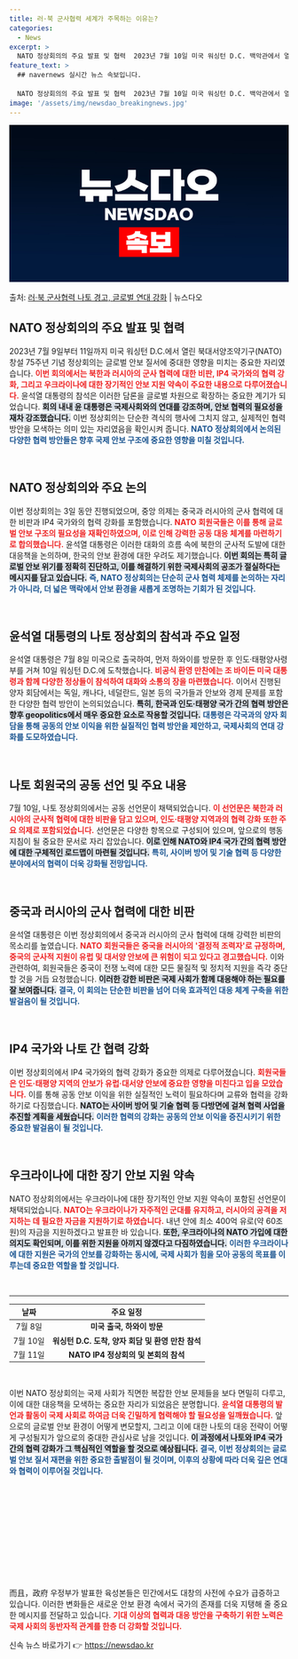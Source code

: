 ```yaml
---
title: 러·북 군사협력 세계가 주목하는 이유는?
categories:
  - News
excerpt: >
  NATO 정상회의의 주요 발표 및 협력  2023년 7월 10일 미국 워싱턴 D.C. 백악관에서 열린 북대서…
feature_text: >
  ## navernews 실시간 뉴스 속보입니다.

  NATO 정상회의의 주요 발표 및 협력  2023년 7월 10일 미국 워싱턴 D.C. 백악관에서 열린 북대서…
image: '/assets/img/newsdao_breakingnews.jpg'
---
```


![뉴스다오 속보](/assets/img/newsdao_breakingnews.jpg)

<p>출처: <a href="https://newsdao.kr/4812" rel="dofollow">러·북 군사협력 나토 경고, 글로벌 연대 강화</a> | 뉴스다오</p>

<h2 data-ke-size="size26">NATO 정상회의의 주요 발표 및 협력</h2>

<p data-ke-size="size16">2023년 7월 9일부터 11일까지 미국 워싱턴 D.C.에서 열린 북대서양조약기구(NATO) 창설 75주년 기념 정상회의는 글로벌 안보 질서에 중대한 영향을 미치는 중요한 자리였습니다. <b><span style="color: #ee2323;">이번 회의에서는 북한과 러시아의 군사 협력에 대한 비판, IP4 국가와의 협력 강화, 그리고 우크라이나에 대한 장기적인 안보 지원 약속이 주요한 내용으로 다루어졌습니다.</span></b> 윤석열 대통령의 참석은 이러한 담론을 글로벌 차원으로 확장하는 중요한 계기가 되었습니다. <b><span style="background-color: #21538527;">회의 내내 윤 대통령은 국제사회와의 연대를 강조하며, 안보 협력의 필요성을 재차 강조했습니다.</span></b> 이번 정상회의는 단순한 격식의 행사에 그치지 않고, 실제적인 협력 방안을 모색하는 의미 있는 자리였음을 확인시켜 줍니다. <b><span style="color: #1a5490;">NATO 정상회의에서 논의된 다양한 협력 방안들은 향후 국제 안보 구조에 중요한 영향을 미칠 것입니다.</span></b></p>

<p data-ke-size="size16">&nbsp;</p>

<h2 data-ke-size="size26">NATO 정상회의와 주요 논의</h2>

<p data-ke-size="size16">이번 정상회의는 3일 동안 진행되었으며, 중앙 의제는 중국과 러시아의 군사 협력에 대한 비판과 IP4 국가와의 협력 강화를 포함했습니다. <b><span style="color: #ee2323;">NATO 회원국들은 이를 통해 글로벌 안보 구조의 필요성을 재확인하였으며, 이로 인해 강력한 공동 대응 체계를 마련하기로 합의했습니다.</span></b> 윤석열 대통령은 이러한 대화의 흐름 속에 북한의 군사적 도발에 대한 대응책을 논의하며, 한국의 안보 환경에 대한 우려도 제기했습니다. <b><span style="background-color: #21538527;">이번 회의는 특히 글로벌 안보 위기를 정확히 진단하고, 이를 해결하기 위한 국제사회의 공조가 절실하다는 메시지를 담고 있습니다.</span></b> <b><span style="color: #1a5490;">즉, NATO 정상회의는 단순히 군사 협력 체제를 논의하는 자리가 아니라, 더 넓은 맥락에서 안보 환경을 새롭게 조명하는 기회가 된 것입니다.</span></b></p>

<p data-ke-size="size16">&nbsp;</p>

<h2 data-ke-size="size26">윤석열 대통령의 나토 정상회의 참석과 주요 일정</h2>

<p data-ke-size="size16">윤석열 대통령은 7월 8일 미국으로 출국하여, 먼저 하와이를 방문한 후 인도·태평양사령부를 거쳐 10일 워싱턴 D.C.에 도착했습니다. <b><span style="color: #ee2323;">비공식 환영 만찬에는 조 바이든 미국 대통령과 함께 다양한 정상들이 참석하여 대화와 소통의 장을 마련했습니다.</span></b> 이어서 진행된 양자 회담에서는 독일, 캐나다, 네덜란드, 일본 등의 국가들과 안보와 경제 문제를 포함한 다양한 협력 방안이 논의되었습니다. <b><span style="background-color: #21538527;">특히, 한국과 인도·태평양 국가 간의 협력 방안은 향후 geopolitics에서 매우 중요한 요소로 작용할 것입니다.</span></b> <b><span style="color: #1a5490;">대통령은 각국과의 양자 회담을 통해 공동의 안보 이익을 위한 실질적인 협력 방안을 제안하고, 국제사회의 연대 강화를 도모하였습니다.</span></b></p>

<p data-ke-size="size16">&nbsp;</p>

<h2 data-ke-size="size26">나토 회원국의 공동 선언 및 주요 내용</h2>

<p data-ke-size="size16">7월 10일, 나토 정상회의에서는 공동 선언문이 채택되었습니다. <b><span style="color: #ee2323;">이 선언문은 북한과 러시아의 군사적 협력에 대한 비판을 담고 있으며, 인도·태평양 지역과의 협력 강화 또한 주요 의제로 포함되었습니다.</span></b> 선언문은 다양한 항목으로 구성되어 있으며, 앞으로의 행동 지침이 될 중요한 문서로 자리 잡았습니다. <b><span style="background-color: #21538527;">이로 인해 NATO와 IP4 국가 간의 협력 방안에 대한 구체적인 로드맵이 마련될 것입니다.</span></b> <b><span style="color: #1a5490;">특히, 사이버 방어 및 기술 협력 등 다양한 분야에서의 협력이 더욱 강화될 전망입니다.</span></b></p>

<p data-ke-size="size16">&nbsp;</p>

<h2 data-ke-size="size26">중국과 러시아의 군사 협력에 대한 비판</h2>

<p data-ke-size="size16">윤석열 대통령은 이번 정상회의에서 중국과 러시아의 군사 협력에 대해 강력한 비판의 목소리를 높였습니다. <b><span style="color: #ee2323;">NATO 회원국들은 중국을 러시아의 '결정적 조력자'로 규정하며, 중국의 군사적 지원이 유럽 및 대서양 안보에 큰 위험이 되고 있다고 경고했습니다.</span></b> 이와 관련하여, 회원국들은 중국이 전쟁 노력에 대한 모든 물질적 및 정치적 지원을 즉각 중단할 것을 거듭 요청했습니다. <b><span style="background-color: #21538527;">이러한 강한 비판은 국제 사회가 함께 대응해야 하는 필요를 잘 보여줍니다.</span></b> <b><span style="color: #1a5490;">결국, 이 회의는 단순한 비판을 넘어 더욱 효과적인 대응 체계 구축을 위한 발걸음이 될 것입니다.</span></b></p>

<p data-ke-size="size16">&nbsp;</p>

<h2 data-ke-size="size26">IP4 국가와 나토 간 협력 강화</h2>

<p data-ke-size="size16">이번 정상회의에서 IP4 국가와의 협력 강화가 중요한 의제로 다루어졌습니다. <b><span style="color: #ee2323;">회원국들은 인도·태평양 지역의 안보가 유럽·대서양 안보에 중요한 영향을 미친다고 입을 모았습니다.</span></b> 이를 통해 공동 안보 이익을 위한 실질적인 노력이 필요하다며 교류와 협력을 강화하기로 다짐했습니다. <b><span style="background-color: #21538527;">NATO는 사이버 방어 및 기술 협력 등 다방면에 걸쳐 협력 사업을 추진할 계획을 세웠습니다.</span></b> <b><span style="color: #1a5490;">이러한 협력의 강화는 공동의 안보 이익을 증진시키기 위한 중요한 발걸음이 될 것입니다.</span></b></p>

<p data-ke-size="size16">&nbsp;</p>

<h2 data-ke-size="size26">우크라이나에 대한 장기 안보 지원 약속</h2>

<p data-ke-size="size16">NATO 정상회의에서는 우크라이나에 대한 장기적인 안보 지원 약속이 포함된 선언문이 채택되었습니다. <b><span style="color: #ee2323;">NATO는 우크라이나가 자주적인 군대를 유지하고, 러시아의 공격을 저지하는 데 필요한 자금을 지원하기로 하였습니다.</span></b> 내년 안에 최소 400억 유로(약 60조 원)의 자금을 지원하겠다고 발표한 바 있습니다. <b><span style="background-color: #21538527;">또한, 우크라이나의 NATO 가입에 대한 의지도 확인되며, 이를 위한 지원을 아끼지 않겠다고 다짐하였습니다.</span></b> <b><span style="color: #1a5490;">이러한 우크라이나에 대한 지원은 국가의 안보를 강화하는 동시에, 국제 사회가 힘을 모아 공동의 목표를 이루는데 중요한 역할을 할 것입니다.</span></b></p>

<p data-ke-size="size16">&nbsp;</p>

<hr>

<table style="width: 100%; border-collapse: collapse;">
    <thead>
        <tr>
            <th style="text-align: center; height: 17px;"><b>날짜</b></th>
            <th style="text-align: center; height: 17px;"><b>주요 일정</b></th>
        </tr>
    </thead>
    <tbody>
        <tr>
            <td style="text-align: center; height: 17px;">7월 8일</td>
            <td style="text-align: center; height: 17px;"><b>미국 출국, 하와이 방문</b></td>
        </tr>
        <tr>
            <td style="text-align: center; height: 17px;">7월 10일</td>
            <td style="text-align: center; height: 17px;"><b>워싱턴 D.C. 도착, 양자 회담 및 환영 만찬 참석</b></td>
        </tr>
        <tr>
            <td style="text-align: center; height: 17px;">7월 11일</td>
            <td style="text-align: center; height: 17px;"><b>NATO IP4 정상회의 및 본회의 참석</b></td>
        </tr>
    </tbody>
</table>

<p data-ke-size="size16">&nbsp;</p> 

<p data-ke-size="size16">이번 NATO 정상회의는 국제 사회가 직면한 복잡한 안보 문제들을 보다 면밀히 다루고, 이에 대한 대응책을 모색하는 중요한 자리가 되었음은 분명합니다. <b><span style="color: #ee2323;">윤석열 대통령의 발언과 활동이 국제 사회로 하여금 더욱 긴밀하게 협력해야 할 필요성을 일깨웠습니다.</span></b> 앞으로의 글로벌 안보 환경이 어떻게 변모할지, 그리고 이에 대한 나토의 대응 전략이 어떻게 구성될지가 앞으로의 중대한 관심사로 남을 것입니다. <b><span style="background-color: #21538527;">이 과정에서 나토와 IP4 국가 간의 협력 강화가 그 핵심적인 역할을 할 것으로 예상됩니다.</span></b> <b><span style="color: #1a5490;">결국, 이번 정상회의는 글로벌 안보 질서 재편을 위한 중요한 출발점이 될 것이며, 이후의 상황에 따라 더욱 깊은 연대와 협력이 이루어질 것입니다.</span></b></p>

<p data-ke-size="size16">&nbsp;</p> 

<p data-ke-size="size16">&nbsp;</p>

<p data-ke-size="size16">&nbsp;</p>

<p data-ke-size="size16">&nbsp;</p>

<p data-ke-size="size16">&nbsp;</p>

<p data-ke-size="size16">&nbsp;</p>

而且，政府 우정부가 발표한 육성본들은 민간에서도 대창의 사전에 수요가 급증하고 있습니다. 이러한 변화들은 새로운 안보 환경 속에서 국가의 존재를 더욱 지탱해 줄 중요한 메시지를 전달하고 있습니다. <b><span style="color: #ee2323;">기대 이상의 협력과 대응 방안을 구축하기 위한 노력은 국제 사회의 동반자적 관계를 한층 더 강화할 것입니다.</span></b> 

신속 뉴스 바로가기 👉 <a href="https://newsdao.kr" rel="dofollow">https://newsdao.kr</a>


